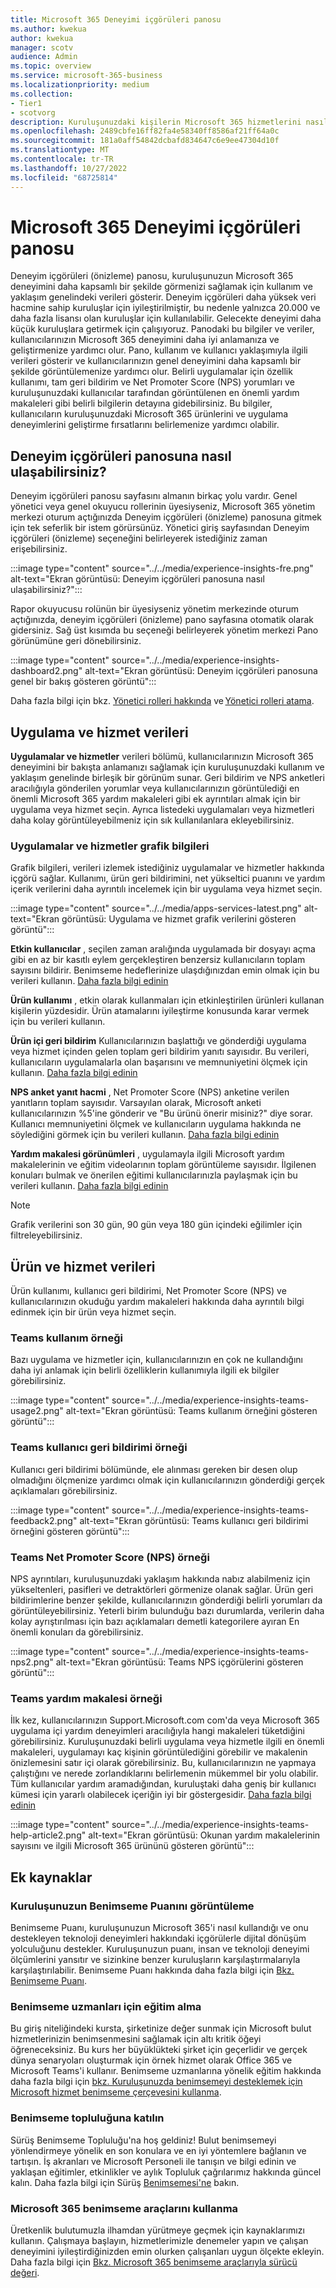 ```yaml
---
title: Microsoft 365 Deneyimi içgörüleri panosu
ms.author: kwekua
author: kwekua
manager: scotv
audience: Admin
ms.topic: overview
ms.service: microsoft-365-business
ms.localizationpriority: medium
ms.collection:
- Tier1
- scotvorg
description: Kuruluşunuzdaki kişilerin Microsoft 365 hizmetlerini nasıl kullandığı hakkında düzenli bir rapor alın ve daha fazla içgörü için her grafikte detaya gidin.
ms.openlocfilehash: 2489cbfe16ff82fa4e58340ff8586af21ff64a0c
ms.sourcegitcommit: 181a0aff54842dcbafd834647c6e9ee47304d10f
ms.translationtype: MT
ms.contentlocale: tr-TR
ms.lasthandoff: 10/27/2022
ms.locfileid: "68725814"
---
```

# <a name="microsoft-365-experience-insights-dashboard"></a>Microsoft 365 Deneyimi içgörüleri panosu

Deneyim içgörüleri (önizleme) panosu, kuruluşunuzun Microsoft 365 deneyimini daha kapsamlı bir şekilde görmenizi sağlamak için kullanım ve yaklaşım genelindeki verileri gösterir.
Deneyim içgörüleri daha yüksek veri hacmine sahip kuruluşlar için iyileştirilmiştir, bu nedenle yalnızca 20.000 ve daha fazla lisansı olan kuruluşlar için kullanılabilir. Gelecekte deneyimi daha küçük kuruluşlara getirmek için çalışıyoruz. Panodaki bu bilgiler ve veriler, kullanıcılarınızın Microsoft 365 deneyimini daha iyi anlamanıza ve geliştirmenize yardımcı olur. Pano, kullanım ve kullanıcı yaklaşımıyla ilgili verileri gösterir ve kullanıcılarınızın genel deneyimini daha kapsamlı bir şekilde görüntülemenize yardımcı olur. Belirli uygulamalar için özellik kullanımı, tam geri bildirim ve Net Promoter Score (NPS) yorumları ve kuruluşunuzdaki kullanıcılar tarafından görüntülenen en önemli yardım makaleleri gibi belirli bilgilerin detayına gidebilirsiniz. Bu bilgiler, kullanıcıların kuruluşunuzdaki Microsoft 365 ürünlerini ve uygulama deneyimlerini geliştirme fırsatlarını belirlemenize yardımcı olabilir.

<!--To learn more about adoption and training for users in your organization, see [Experience insights help article report](experience-insights-help-articles.md). -->

## <a name="how-to-get-to-the-experience-insights-dashboard"></a>Deneyim içgörüleri panosuna nasıl ulaşabilirsiniz?

Deneyim içgörüleri panosu sayfasını almanın birkaç yolu vardır. Genel yönetici veya genel okuyucu rollerinin üyesiyseniz, Microsoft 365 yönetim merkezi oturum açtığınızda Deneyim içgörüleri (önizleme) panosuna gitmek için tek seferlik bir istem görürsünüz. Yönetici giriş sayfasından Deneyim içgörüleri (önizleme) seçeneğini belirleyerek istediğiniz zaman erişebilirsiniz.

:::image type="content" source="../../media/experience-insights-fre.png" alt-text="Ekran görüntüsü: Deneyim içgörüleri panosuna nasıl ulaşabilirsiniz?":::

Rapor okuyucusu rolünün bir üyesiyseniz yönetim merkezinde oturum açtığınızda, deneyim içgörüleri (önizleme) pano sayfasına otomatik olarak gidersiniz. Sağ üst kısımda bu seçeneği belirleyerek yönetim merkezi Pano görünümüne geri dönebilirsiniz.

:::image type="content" source="../../media/experience-insights-dashboard2.png" alt-text="Ekran görüntüsü: Deneyim içgörüleri panosuna genel bir bakış gösteren görüntü":::

Daha fazla bilgi için bkz. [Yönetici rolleri hakkında](../add-users/about-admin-roles.md) ve [Yönetici rolleri atama](../add-users/assign-admin-roles.md).

## <a name="apps-and-services-data"></a>Uygulama ve hizmet verileri

**Uygulamalar ve hizmetler** verileri bölümü, kullanıcılarınızın Microsoft 365 deneyimini bir bakışta anlamanızı sağlamak için kuruluşunuzdaki kullanım ve yaklaşım genelinde birleşik bir görünüm sunar. Geri bildirim ve NPS anketleri aracılığıyla gönderilen yorumlar veya kullanıcılarınızın görüntülediği en önemli Microsoft 365 yardım makaleleri gibi ek ayrıntıları almak için bir uygulama veya hizmet seçin. Ayrıca listedeki uygulamaları veya hizmetleri daha kolay görüntüleyebilmeniz için sık kullanılanlara ekleyebilirsiniz.

### <a name="apps-and-services-chart-information"></a>Uygulamalar ve hizmetler grafik bilgileri

Grafik bilgileri, verileri izlemek istediğiniz uygulamalar ve hizmetler hakkında içgörü sağlar. Kullanımı, ürün geri bildirimini, net yükseltici puanını ve yardım içerik verilerini daha ayrıntılı incelemek için bir uygulama veya hizmet seçin.

:::image type="content" source="../../media/apps-services-latest.png" alt-text="Ekran görüntüsü: Uygulama ve hizmet grafik verilerini gösteren görüntü":::

**Etkin kullanıcılar** , seçilen zaman aralığında uygulamada bir dosyayı açma gibi en az bir kasıtlı eylem gerçekleştiren benzersiz kullanıcıların toplam sayısını bildirir. Benimseme hedeflerinize ulaşdığınızdan emin olmak için bu verileri kullanın. [Daha fazla bilgi edinin](../activity-reports/active-users-ww.md)

**Ürün kullanımı** , etkin olarak kullanmaları için etkinleştirilen ürünleri kullanan kişilerin yüzdesidir. Ürün atamalarını iyileştirme konusunda karar vermek için bu verileri kullanın.

**Ürün içi geri bildirim** Kullanıcılarınızın başlattığı ve gönderdiği uygulama veya hizmet içinden gelen toplam geri bildirim yanıtı sayısıdır. Bu verileri, kullanıcıların uygulamalarla olan başarısını ve memnuniyetini ölçmek için kullanın. [Daha fazla bilgi edinin](feedback-user-control.md)

**NPS anket yanıt hacmi** , Net Promoter Score (NPS) anketine verilen yanıtların toplam sayısıdır. Varsayılan olarak, Microsoft anketi kullanıcılarınızın %5'ine gönderir ve "Bu ürünü önerir misiniz?" diye sorar. Kullanıcı memnuniyetini ölçmek ve kullanıcıların uygulama hakkında ne söylediğini görmek için bu verileri kullanın. [Daha fazla bilgi edinin](../manage/manage-feedback-product-insights.md)

**Yardım makalesi görünümleri** , uygulamayla ilgili Microsoft yardım makalelerinin ve eğitim videolarının toplam görüntüleme sayısıdır. İlgilenen konuları bulmak ve önerilen eğitimi kullanıcılarınızla paylaşmak için bu verileri kullanın. [Daha fazla bilgi edinin](experience-insights-help-articles.md)

> [!NOTE]
> Grafik verilerini son 30 gün, 90 gün veya 180 gün içindeki eğilimler için filtreleyebilirsiniz.

## <a name="products-and-services-data"></a>Ürün ve hizmet verileri

Ürün kullanımı, kullanıcı geri bildirimi, Net Promoter Score (NPS) ve kullanıcılarınızın okuduğu yardım makaleleri hakkında daha ayrıntılı bilgi edinmek için bir ürün veya hizmet seçin.

### <a name="teams-usage-example"></a>Teams kullanım örneği

Bazı uygulama ve hizmetler için, kullanıcılarınızın en çok ne kullandığını daha iyi anlamak için belirli özelliklerin kullanımıyla ilgili ek bilgiler görebilirsiniz.

:::image type="content" source="../../media/experience-insights-teams-usage2.png" alt-text="Ekran görüntüsü: Teams kullanım örneğini gösteren görüntü":::

### <a name="teams-user-feedback-example"></a>Teams kullanıcı geri bildirimi örneği

Kullanıcı geri bildirimi bölümünde, ele alınması gereken bir desen olup olmadığını ölçmenize yardımcı olmak için kullanıcılarınızın gönderdiği gerçek açıklamaları görebilirsiniz.

:::image type="content" source="../../media/experience-insights-teams-feedback2.png" alt-text="Ekran görüntüsü: Teams kullanıcı geri bildirimi örneğini gösteren görüntü":::

### <a name="teams-net-promoter-score-nps-example"></a>Teams Net Promoter Score (NPS) örneği

NPS ayrıntıları, kuruluşunuzdaki yaklaşım hakkında nabız alabilmeniz için yükseltenleri, pasifleri ve detraktörleri görmenize olanak sağlar. Ürün geri bildirimlerine benzer şekilde, kullanıcılarınızın gönderdiği belirli yorumları da görüntüleyebilirsiniz. Yeterli birim bulunduğu bazı durumlarda, verilerin daha kolay ayrıştırılması için bazı açıklamaları demetli kategorilere ayıran En önemli konuları da görebilirsiniz.

:::image type="content" source="../../media/experience-insights-teams-nps2.png" alt-text="Ekran görüntüsü: Teams NPS içgörülerini gösteren görüntü":::

### <a name="teams-help-article-example"></a>Teams yardım makalesi örneği

İlk kez, kullanıcılarınızın Support.Microsoft.com com'da veya Microsoft 365 uygulama içi yardım deneyimleri aracılığıyla hangi makaleleri tüketdiğini görebilirsiniz. Kuruluşunuzdaki belirli uygulama veya hizmetle ilgili en önemli makaleleri, uygulamayı kaç kişinin görüntülediğini görebilir ve makalenin önizlemesini satır içi olarak görebilirsiniz. Bu, kullanıcılarınızın ne yapmaya çalıştığını ve nerede zorlandıklarını belirlemenin mükemmel bir yolu olabilir. Tüm kullanıcılar yardım aramadığından, kuruluştaki daha geniş bir kullanıcı kümesi için yararlı olabilecek içeriğin iyi bir göstergesidir. [Daha fazla bilgi edinin](experience-insights-help-articles.md)

:::image type="content" source="../../media/experience-insights-teams-help-article2.png" alt-text="Ekran görüntüsü: Okunan yardım makalelerinin sayısını ve ilgili Microsoft 365 ürününü gösteren görüntü":::

## <a name="additional-resources"></a>Ek kaynaklar

<!-- :::image type="content" source="../../media/additional-resources.png" alt-text="Screenshot: Image showing additional resources you can select"::: -->

### <a name="view-your-organizations-adoption-score"></a>Kuruluşunuzun Benimseme Puanını görüntüleme

Benimseme Puanı, kuruluşunuzun Microsoft 365'i nasıl kullandığı ve onu destekleyen teknoloji deneyimleri hakkındaki içgörülerle dijital dönüşüm yolculuğunu destekler. Kuruluşunuzun puanı, insan ve teknoloji deneyimi ölçümlerini yansıtır ve sizinkine benzer kuruluşların karşılaştırmalarıyla karşılaştırılabilir. Benimseme Puanı hakkında daha fazla bilgi için [Bkz. Benimseme Puanı](../adoption/adoption-score.md).

### <a name="take-training-for-adoption-specialists"></a>Benimseme uzmanları için eğitim alma

Bu giriş niteliğindeki kursta, şirketinize değer sunmak için Microsoft bulut hizmetlerinizin benimsenmesini sağlamak için altı kritik öğeyi öğreneceksiniz. Bu kurs her büyüklükteki şirket için geçerlidir ve gerçek dünya senaryoları oluşturmak için örnek hizmet olarak Office 365 ve Microsoft Teams'i kullanır. Benimseme uzmanlarına yönelik eğitim hakkında daha fazla bilgi için [bkz. Kuruluşunuzda benimsemeyi desteklemek için Microsoft hizmet benimseme çerçevesini kullanma](/training/paths/m365-service-adoption).

### <a name="join-the-adoption-community"></a>Benimseme topluluğuna katılın

Sürüş Benimseme Topluluğu'na hoş geldiniz! Bulut benimsemeyi yönlendirmeye yönelik en son konulara ve en iyi yöntemlere bağlanın ve tartışın. İş akranları ve Microsoft Personeli ile tanışın ve bilgi edinin ve yaklaşan eğitimler, etkinlikler ve aylık Topluluk çağrılarımız hakkında güncel kalın. Daha fazla bilgi için Sürüş [Benimsemesi'ne](https://techcommunity.microsoft.com/t5/driving-adoption/ct-p/DrivingAdoption) bakın.

### <a name="use-the-microsoft-365-adoption-tools"></a>Microsoft 365 benimseme araçlarını kullanma

Üretkenlik bulutumuzla ilhamdan yürütmeye geçmek için kaynaklarımızı kullanın. Çalışmaya başlayın, hizmetlerimizle denemeler yapın ve çalışan deneyimini iyileştirdiğinizden emin olurken çalışanları uygun ölçekte ekleyin. Daha fazla bilgi için [Bkz. Microsoft 365 benimseme araçlarıyla sürücü değeri](https://adoption.microsoft.com).
